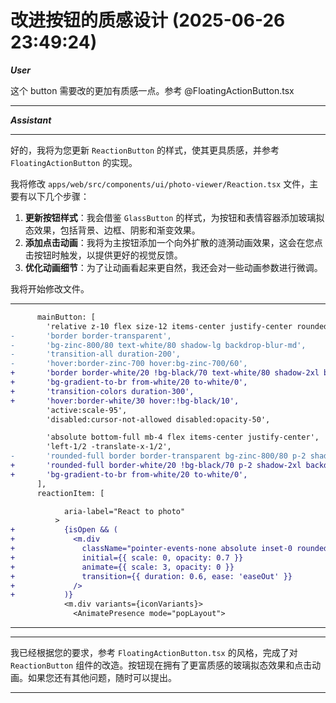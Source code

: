 <!-- Generated by SpecStory -->

# 改进按钮的质感设计 (2025-06-26 23:49:24)

_**User**_

这个 button 需要改的更加有质感一点。参考 @FloatingActionButton.tsx 

---

_**Assistant**_



---

好的，我将为您更新 `ReactionButton` 的样式，使其更具质感，并参考 `FloatingActionButton` 的实现。

我将修改 `apps/web/src/components/ui/photo-viewer/Reaction.tsx` 文件，主要有以下几个步骤：

1.  **更新按钮样式**：我会借鉴 `GlassButton` 的样式，为按钮和表情容器添加玻璃拟态效果，包括背景、边框、阴影和渐变效果。
2.  **添加点击动画**：我将为主按钮添加一个向外扩散的涟漪动画效果，这会在您点击按钮时触发，以提供更好的视觉反馈。
3.  **优化动画细节**：为了让动画看起来更自然，我还会对一些动画参数进行微调。

我将开始修改文件。

---

```diff
      mainButton: [
        'relative z-10 flex size-12 items-center justify-center rounded-full',
-       'border border-transparent',
-       'bg-zinc-800/80 text-white/80 shadow-lg backdrop-blur-md',
-       'transition-all duration-200',
-       'hover:border-zinc-700 hover:bg-zinc-700/60',
+       'border border-white/20 !bg-black/70 text-white/80 shadow-2xl backdrop-blur-2xl',
+       'bg-gradient-to-br from-white/20 to-white/0',
+       'transition-colors duration-300',
+       'hover:border-white/30 hover:!bg-black/10',
        'active:scale-95',
        'disabled:cursor-not-allowed disabled:opacity-50',
```

```diff
        'absolute bottom-full mb-4 flex items-center justify-center',
        'left-1/2 -translate-x-1/2',
-       'rounded-full border border-transparent bg-zinc-800/80 p-2 shadow-lg backdrop-blur-md',
+       'rounded-full border-white/20 !bg-black/70 p-2 shadow-2xl backdrop-blur-2xl',
+       'bg-gradient-to-br from-white/20 to-white/0',
      ],
      reactionItem: [
```

```diff
            aria-label="React to photo"
          >
+           {isOpen && (
+             <m.div
+               className="pointer-events-none absolute inset-0 rounded-full bg-white/20"
+               initial={{ scale: 0, opacity: 0.7 }}
+               animate={{ scale: 3, opacity: 0 }}
+               transition={{ duration: 0.6, ease: 'easeOut' }}
+             />
+           )}
            <m.div variants={iconVariants}>
              <AnimatePresence mode="popLayout">
```

---



---

我已经根据您的要求，参考 `FloatingActionButton.tsx` 的风格，完成了对 `ReactionButton` 组件的改造。按钮现在拥有了更富质感的玻璃拟态效果和点击动画。如果您还有其他问题，随时可以提出。

---

